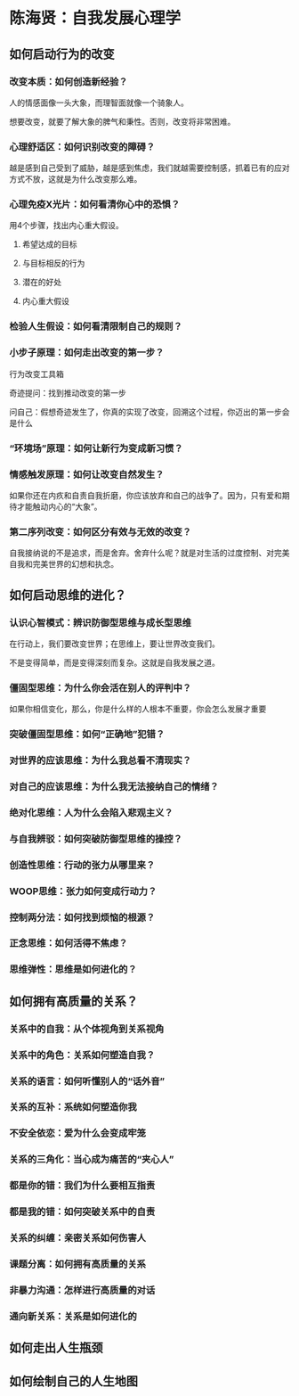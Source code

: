 # 陈海贤：自我发展心理学

## 如何启动行为的改变

### 改变本质：如何创造新经验？

人的情感面像一头大象，而理智面就像一个骑象人。

想要改变，就要了解大象的脾气和秉性。否则，改变将非常困难。

### 心理舒适区：如何识别改变的障碍？

越是感到自己受到了威胁，越是感到焦虑，我们就越需要控制感，抓着已有的应对方式不放，这就是为什么改变那么难。

### 心理免疫X光片：如何看清你心中的恐惧？

用4个步骤，找出内心重大假设。

1. 希望达成的目标

2. 与目标相反的行为

3. 潜在的好处

4. 内心重大假设

### 检验人生假设：如何看清限制自己的规则？

### 小步子原理：如何走出改变的第一步？

行为改变工具箱

奇迹提问：找到推动改变的第一步

问自己：假想奇迹发生了，你真的实现了改变，回溯这个过程，你迈出的第一步会是什么

### “环境场”原理：如何让新行为变成新习惯？

### 情感触发原理：如何让改变自然发生？

如果你还在内疚和自责自我折磨，你应该放弃和自己的战争了。因为，只有爱和期待才能触动内心的“大象”。

### 第二序列改变：如何区分有效与无效的改变？

自我接纳说的不是追求，而是舍弃。舍弃什么呢？就是对生活的过度控制、对完美自我和完美世界的幻想和执念。

## 如何启动思维的进化？

### 认识心智模式：辨识防御型思维与成长型思维

在行动上，我们要改变世界；在思维上，要让世界改变我们。

不是变得简单，而是变得深刻而复杂。这就是自我发展之道。

### 僵固型思维：为什么你会活在别人的评判中？

如果你相信变化，那么，你是什么样的人根本不重要，你会怎么发展才重要

### 突破僵固型思维：如何“正确地”犯错？

### 对世界的应该思维：为什么我总看不清现实？

### 对自己的应该思维：为什么我无法接纳自己的情绪？

### 绝对化思维：人为什么会陷入悲观主义？

### 与自我辨驳：如何突破防御型思维的操控？

### 创造性思维：行动的张力从哪里来？

### WOOP思维：张力如何变成行动力？

### 控制两分法：如何找到烦恼的根源？

### 正念思维：如何活得不焦虑？

### 思维弹性：思维是如何进化的？

## 如何拥有高质量的关系？

### 关系中的自我：从个体视角到关系视角

### 关系中的角色：关系如何塑造自我？

### 关系的语言：如何听懂别人的“话外音”

### 关系的互补：系统如何塑造你我

### 不安全依恋：爱为什么会变成牢笼

### 关系的三角化：当心成为痛苦的“夹心人”

### 都是你的错：我们为什么要相互指责

### 都是我的错：如何突破关系中的自责

### 关系的纠缠：亲密关系如何伤害人

### 课题分离：如何拥有高质量的关系

### 非暴力沟通：怎样进行高质量的对话

### 通向新关系：关系是如何进化的

## 如何走出人生瓶颈

## 如何绘制自己的人生地图